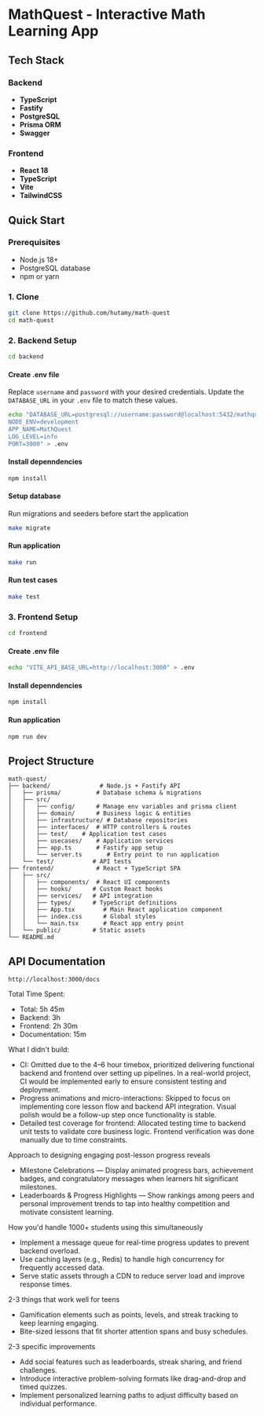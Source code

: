 # MathQuest - Interactive Math Learning App

## Tech Stack

### Backend

- **TypeScript**
- **Fastify**
- **PostgreSQL**
- **Prisma ORM**
- **Swagger**

### Frontend

- **React 18**
- **TypeScript**
- **Vite**
- **TailwindCSS**

## Quick Start

### Prerequisites

- Node.js 18+
- PostgreSQL database
- npm or yarn

### 1. Clone

```bash
git clone https://github.com/hutamy/math-quest
cd math-quest
```

### 2. Backend Setup

```bash
cd backend
```

#### Create .env file

Replace `username` and `password` with your desired credentials. Update the `DATABASE_URL` in your `.env` file to match these values.

```bash
echo "DATABASE_URL=postgresql://username:password@localhost:5432/mathquest?schema=public
NODE_ENV=development
APP_NAME=MathQuest
LOG_LEVEL=info
PORT=3000" > .env
```

#### Install depenndencies

```bash
npm install
```

#### Setup database

Run migrations and seeders before start the application

```bash
make migrate
```

#### Run application

```bash
make run
```

#### Run test cases

```bash
make test
```

### 3. Frontend Setup

```bash
cd frontend
```

#### Create .env file

```bash
echo "VITE_API_BASE_URL=http://localhost:3000" > .env
```

#### Install depenndencies

```bash
npm install
```

#### Run application

```bash
npm run dev
```

## Project Structure

```
math-quest/
├── backend/              # Node.js + Fastify API
│   ├── prisma/          # Database schema & migrations
│   ├── src/
│   │   ├── config/      # Manage env variables and prisma client
│   │   ├── domain/      # Business logic & entities
│   │   ├── infrastructure/ # Database repositories
│   │   ├── interfaces/  # HTTP controllers & routes
│   │   ├── test/    # Application test cases
│   │   ├── usecases/    # Application services
│   │   ├── app.ts       # Fastify app setup
│   │   └── server.ts       # Entry point to run application
│   └── test/           # API tests
├── frontend/            # React + TypeScript SPA
│   ├── src/
│   │   ├── components/  # React UI components
│   │   ├── hooks/      # Custom React hooks
│   │   ├── services/   # API integration
│   │   ├── types/      # TypeScript definitions
│   │   ├── App.tsx        # Main React application component
│   │   ├── index.css      # Global styles
│   │   └── main.tsx       # React app entry point
│   └── public/         # Static assets
└── README.md
```

## API Documentation

```
http://localhost:3000/docs
```

Total Time Spent:

- Total: 5h 45m
- Backend: 3h
- Frontend: 2h 30m
- Documentation: 15m

What I didn't build:

- CI: Omitted due to the 4–6 hour timebox, prioritized delivering functional backend and frontend over setting up pipelines. In a real-world project, CI would be implemented early to ensure consistent testing and deployment.
- Progress animations and micro-interactions: Skipped to focus on implementing core lesson flow and backend API integration. Visual polish would be a follow-up step once functionality is stable.
- Detailed test coverage for frontend: Allocated testing time to backend unit tests to validate core business logic. Frontend verification was done manually due to time constraints.

Approach to designing engaging post-lesson progress reveals

- Milestone Celebrations — Display animated progress bars, achievement badges, and congratulatory messages when learners hit significant milestones.
- Leaderboards & Progress Highlights — Show rankings among peers and personal improvement trends to tap into healthy competition and motivate consistent learning.

How you'd handle 1000+ students using this simultaneously

- Implement a message queue for real-time progress updates to prevent backend overload.
- Use caching layers (e.g., Redis) to handle high concurrency for frequently accessed data.
- Serve static assets through a CDN to reduce server load and improve response times.

2-3 things that work well for teens

- Gamification elements such as points, levels, and streak tracking to keep learning engaging.
- Bite-sized lessons that fit shorter attention spans and busy schedules.

2-3 specific improvements

- Add social features such as leaderboards, streak sharing, and friend challenges.
- Introduce interactive problem-solving formats like drag-and-drop and timed quizzes.
- Implement personalized learning paths to adjust difficulty based on individual performance.
